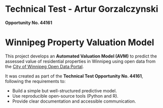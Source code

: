 # Technical Test - Artur Gorzalczynski

**Opportunity No. 44161**

# Winnipeg Property Valuation Model

This project develops an **Automated Valuation Model (AVM)** to predict the assessed value of residential properties in Winnipeg using open data from the [City of Winnipeg Open Data Portal](https://data.winnipeg.ca/).

It was created as part of the **Technical Test Opportunity No. 44161**, following the requirements to:

- Build a simple but well-structured predictive model.
- Use reproducible open-source tools (Python and R).
- Provide clear documentation and accessible communication.
